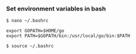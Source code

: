 ### Set environment variables in bash

```
$ nano ~/.bashrc

export GOPATH=$HOME/go
export PATH=$GOPATH/bin:/usr/local/go/bin:$PATH

$ source ~/.bashrc
```